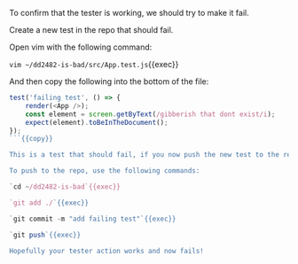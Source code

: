 To confirm that the tester is working, we should try to make it fail.

Create a new test in the repo that should fail.

Open vim with the following command:

`vim ~/dd2482-is-bad/src/App.test.js`{{exec}}

And then copy the following into the bottom of the file:

```js
test('failing test', () => {
    render(<App />);
    const element = screen.getByText(/gibberish that dont exist/i);
    expect(element).toBeInTheDocument();
});
```{{copy}}

This is a test that should fail, if you now push the new test to the repo, the tester action should fail.

To push to the repo, use the following commands:

`cd ~/dd2482-is-bad`{{exec}}

`git add ./`{{exec}}

`git commit -m "add failing test"`{{exec}}

`git push`{{exec}}

Hopefully your tester action works and now fails!
